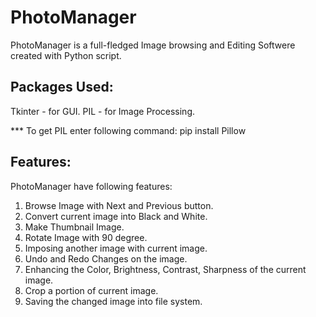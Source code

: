 # PhotoManager

PhotoManager is a full-fledged Image browsing and Editing Softwere created with Python script.

## Packages Used:

Tkinter - for GUI.
PIL - for Image Processing.

*** To get PIL enter following command:
pip install Pillow

## Features:

PhotoManager have following features:

1. Browse Image with Next and Previous button.
2. Convert current image into Black and White.
3. Make Thumbnail Image.
4. Rotate Image with 90 degree.
5. Imposing another image with current image.
7. Undo and Redo Changes on the image.
8. Enhancing the Color, Brightness, Contrast, Sharpness of the current image. 
9. Crop a portion of current image.
10. Saving the changed image into file system.
